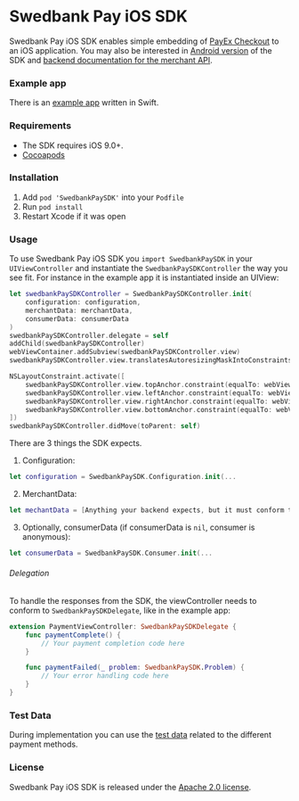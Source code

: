 # Swedbank Pay iOS SDK

Swedbank Pay iOS SDK enables simple embedding of [PayEx Checkout](https://developer.payex.com/xwiki/wiki/developer/view/Main/ecommerce/payex-checkout) to an iOS application. You may also be interested in [Android version](https://github.com/SwedbankPay/swedbank-pay-sdk-android) of the SDK and [backend documentation for the merchant API](https://github.com/SwedbankPay/swedbank-pay-sdk-mobile-example-merchant).

### Example app

There is an [example app](https://github.com/SwedbankPay/swedbank-pay-sdk-ios-example-app) written in Swift.

### Requirements

- The SDK requires iOS 9.0+.
- [Cocoapods](https://guides.cocoapods.org/using/getting-started.html)

### Installation

1. Add `pod 'SwedbankPaySDK'` into your `Podfile`
2. Run `pod install`
3. Restart Xcode if it was open

### Usage

To use Swedbank Pay iOS SDK you `import SwedbankPaySDK` in your `UIViewController` and instantiate the `SwedbankPaySDKController` the way you see fit. For instance in the example app it is instantiated inside an UIView:
```swift
let swedbankPaySDKController = SwedbankPaySDKController.init(
    configuration: configuration,
    merchantData: merchantData,
    consumerData: consumerData
)
swedbankPaySDKController.delegate = self
addChild(swedbankPaySDKController)
webViewContainer.addSubview(swedbankPaySDKController.view)
swedbankPaySDKController.view.translatesAutoresizingMaskIntoConstraints = false

NSLayoutConstraint.activate([
    swedbankPaySDKController.view.topAnchor.constraint(equalTo: webViewContainer.topAnchor),
    swedbankPaySDKController.view.leftAnchor.constraint(equalTo: webViewContainer.leftAnchor),
    swedbankPaySDKController.view.rightAnchor.constraint(equalTo: webViewContainer.rightAnchor),
    swedbankPaySDKController.view.bottomAnchor.constraint(equalTo: webViewContainer.bottomAnchor),
])
swedbankPaySDKController.didMove(toParent: self)
```

There are 3 things the SDK expects.

1. Configuration:
```swift
let configuration = SwedbankPaySDK.Configuration.init(...
```
2. MerchantData:
```swift
let mechantData = [Anything your backend expects, but it must conform to Encodable protocol]
```
3. Optionally, consumerData (if consumerData is `nil`, consumer is anonymous):
```swift
let consumerData = SwedbankPaySDK.Consumer.init(...
```

###### Delegation

To handle the responses from the SDK, the viewController needs to conform to `SwedbankPaySDKDelegate`, like in the example app:
```swift
extension PaymentViewController: SwedbankPaySDKDelegate {
    func paymentComplete() {
        // Your payment completion code here
    }

    func paymentFailed(_ problem: SwedbankPaySDK.Problem) {
        // Your error handling code here
    }
}
```

### Test Data

During implementation you can use the [test data](https://developer.payex.com/xwiki/wiki/developer/view/Main/ecommerce/resources/test-data/) related to the different payment methods.

### License

Swedbank Pay iOS SDK is released under the [Apache 2.0 license](LICENSE).
